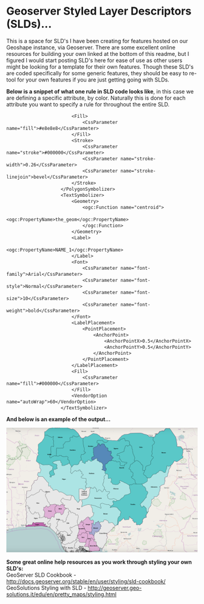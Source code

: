 # Geoserver Styled Layer Descriptors (SLDs)...
This is a space for SLD's I have been creating for features hosted on our Geoshape instance, via Geoserver. There are some excellent online resources for building your own linked at the bottom of this readme, but I figured I would start posting SLD's here for ease of use as other users might be looking for a template for their own features. Though these SLD's are coded specifically for some generic features, they should be easy to re-tool for your own features if you are just getting going with SLDs. 

<B>Below is a snippet of what one rule in SLD code looks like</B>, in this case we are defining a specific attribute, by color. Naturally this is done for each attribute you want to specify a rule for throughout the entire SLD.  

```					<PolygonSymbolizer>
						<Fill>
							<CssParameter name="fill">#e8e8e8</CssParameter>
						</Fill>
						<Stroke>
							<CssParameter name="stroke">#000000</CssParameter>
							<CssParameter name="stroke-width">0.26</CssParameter>
							<CssParameter name="stroke-linejoin">bevel</CssParameter>
						</Stroke>
					</PolygonSymbolizer>
					<TextSymbolizer> 
						<Geometry>
							<ogc:Function name="centroid">
								<ogc:PropertyName>the_geom</ogc:PropertyName>
							</ogc:Function>
						</Geometry>
						<Label>
							<ogc:PropertyName>NAME_1</ogc:PropertyName> 
						</Label>
						<Font> 
							<CssParameter name="font-family">Arial</CssParameter>
							<CssParameter name="font-style">Normal</CssParameter> 
							<CssParameter name="font-size">10</CssParameter>
							<CssParameter name="font-weight">bold</CssParameter> 
						</Font>
						<LabelPlacement>
							<PointPlacement>
								<AnchorPoint>
									<AnchorPointX>0.5</AnchorPointX>
									<AnchorPointY>0.5</AnchorPointY>
								</AnchorPoint>
							</PointPlacement>
						</LabelPlacement>
						<Fill>
							<CssParameter name="fill">#000000</CssParameter>
						</Fill>
						<VendorOption name="autoWrap">60</VendorOption>
					</TextSymbolizer>
```
<B>And below is an example of the output...</B>

![Sample SLD Output](https://github.com/Nickgis/Geoserver_SLD-s/blob/master/SLD_ExampleOutput.png?raw=true "Sample")

<B>Some great online help resources as you work through styling your own SLD's:</B>
<br>
GeoServer SLD Cookbook - http://docs.geoserver.org/stable/en/user/styling/sld-cookbook/
<br>
GeoSolutions Styling with SLD - http://geoserver.geo-solutions.it/edu/en/pretty_maps/styling.html

